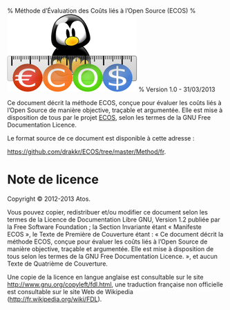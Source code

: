 % Méthode d’Évaluation des Coûts liés à l’Open Source (ECOS)
% ![Logo](Images/ECOS.png)
% Version 1.0 - 31/03/2013

Ce document décrit la méthode ECOS, conçue pour évaluer les coûts liés à l’Open Source de manière objective, traçable et argumentée.
Elle est mise à disposition de tous par le projet [ECOS](http://ecos.drakkr.org), selon les termes de la GNU Free Documentation Licence.

Le format source de ce document est disponible à cette adresse : 

<https://github.com/drakkr/ECOS/tree/master/Method/fr>.

# Note de licence

Copyright © 2012-2013 Atos.

Vous pouvez copier, redistribuer et/ou modifier ce document selon les termes de la Licence de Documentation Libre GNU, Version 1.2 publiée par la Free Software Foundation ; la Section Invariante étant « Manifeste ECOS », le Texte de Première de Couverture étant : « Ce document décrit la méthode ECOS, conçue pour évaluer les coûts liés à l’Open Source de manière objective, traçable et argumentée. Elle est mise à disposition de tous selon les termes de la GNU Free Documentation Licence. », et aucun Texte de Quatrième de Couverture.

Une copie de la licence en langue anglaise est consultable sur le site <http://www.gnu.org/copyleft/fdl.html>, une traduction française non officielle est consultable sur le site Web de Wikipedia (<http://fr.wikipedia.org/wiki/FDL>).
